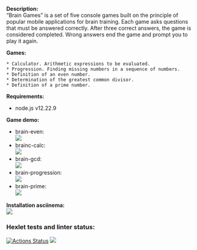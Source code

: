 <b>Description:</b><br>
“Brain Games” is a set of five console games built on the principle of popular mobile applications for brain training. Each game asks questions that must be answered correctly. After three correct answers, the game is considered completed. Wrong answers end the game and prompt you to play it again.<br> 

<b>Games:</b>

    * Calculator. Arithmetic expressions to be evaluated.
    * Progression. Finding missing numbers in a sequence of numbers.
    * Definition of an even number.
    * Determination of the greatest common divisor.
    * Definition of a prime number.

<b>Requirements:</b>
 * node.js v12.22.9

<b>Game demo:</b><br>
* brain-even:<br> <a href="https://asciinema.org/a/h7Iy46bZ0AvxzK5Gb9hebAYuA" target="_blank"><img src="https://asciinema.org/a/h7Iy46bZ0AvxzK5Gb9hebAYuA.svg" /></a> <br>
* brainc-calc:<br> <a href="https://asciinema.org/a/tC0dkZ9wDNbWc0XAuA38UcABr" target="_blank"><img src="https://asciinema.org/a/tC0dkZ9wDNbWc0XAuA38UcABr.svg" /></a> <br>
* brain-gcd:<br> <a href="https://asciinema.org/a/ONiXXhlsimmvpCcqIZekX8EQr" target="_blank"><img src="https://asciinema.org/a/ONiXXhlsimmvpCcqIZekX8EQr.svg" /></a> <br>
* brain-progression:<br> <a href="https://asciinema.org/a/ju3VgpkwCbk9YoBNcgyvUGdmx" target="_blank"><img src="https://asciinema.org/a/ju3VgpkwCbk9YoBNcgyvUGdmx.svg" /></a> <br>
* brain-prime: <br> <a href="https://asciinema.org/a/3D9lAGwCPdOOYPFJSX7r8lmCD" target="_blank"><img src="https://asciinema.org/a/3D9lAGwCPdOOYPFJSX7r8lmCD.svg" /></a>

<b>Installation asciinema:</b><br>
<a href="https://asciinema.org/a/Pf6yukBWZn0Xgl1CnyVUkDIVH" target="_blank"><img src="https://asciinema.org/a/Pf6yukBWZn0Xgl1CnyVUkDIVH.svg" /></a>

### Hexlet tests and linter status:
[![Actions Status](https://github.com/desumeow/frontend-project-44/workflows/hexlet-check/badge.svg)](https://github.com/desumeow/frontend-project-44/actions)
<a href="https://codeclimate.com/github/desumeow/frontend-project-44/maintainability"><img src="https://api.codeclimate.com/v1/badges/ec7f1594a6425b14c7e7/maintainability" /></a>
